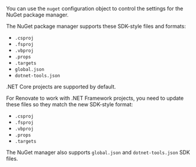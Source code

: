 You can use the `nuget` configuration object to control the settings for the NuGet package manager.

The NuGet package manager supports these SDK-style files and formats:

- `.csproj`
- `.fsproj`
- `.vbproj`
- `.props`
- `.targets`
- `global.json`
- `dotnet-tools.json`

.NET Core projects are supported by default.

For Renovate to work with .NET Framework projects, you need to update these files so they match the new SDK-style format:

- `.csproj`
- `.fsproj`
- `.vbproj`
- `.props`
- `.targets`

The NuGet manager also supports `global.json` and `dotnet-tools.json` SDK files.
